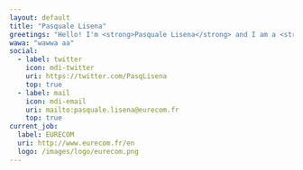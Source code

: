 ```yaml
---
layout: default
title: "Pasquale Lisena"
greetings: "Hello! I'm <strong>Pasquale Lisena</strong> and I am a <strong>Web Engineer and Researcher.</strong>"
wawa: "wawwa aa"
social:
  - label: twitter
    icon: mdi-twitter
    uri: https://twitter.com/PasqLisena
    top: true
  - label: mail
    icon: mdi-email
    uri: mailto:pasquale.lisena@eurecom.fr
    top: true
current_job:
  label: EURECOM
  uri: http://www.eurecom.fr/en
  logo: /images/logo/eurecom.png
---
```

